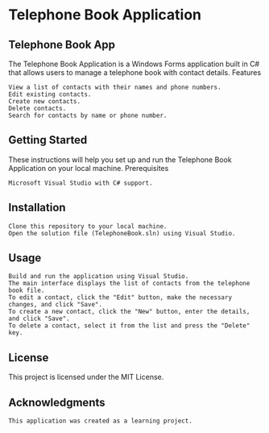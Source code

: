 # Telephone Book Application

## Telephone Book App

The Telephone Book Application is a Windows Forms application built in C# that allows users to manage a telephone book with contact details.
Features

    View a list of contacts with their names and phone numbers.
    Edit existing contacts.
    Create new contacts.
    Delete contacts.
    Search for contacts by name or phone number.

## Getting Started

These instructions will help you set up and run the Telephone Book Application on your local machine.
Prerequisites

    Microsoft Visual Studio with C# support.

## Installation

    Clone this repository to your local machine.
    Open the solution file (TelephoneBook.sln) using Visual Studio.

## Usage

    Build and run the application using Visual Studio.
    The main interface displays the list of contacts from the telephone book file.
    To edit a contact, click the "Edit" button, make the necessary changes, and click "Save".
    To create a new contact, click the "New" button, enter the details, and click "Save".
    To delete a contact, select it from the list and press the "Delete" key.

## License

This project is licensed under the MIT License.

## Acknowledgments

    This application was created as a learning project.
